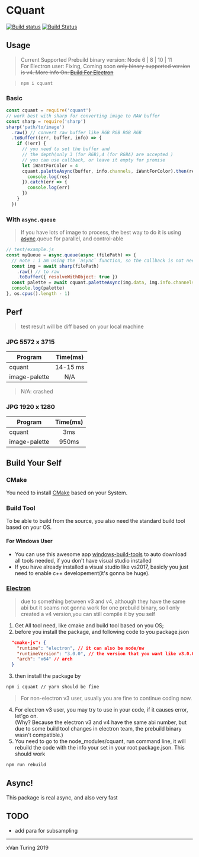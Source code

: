 # CQuant
[![Build status](https://ci.appveyor.com/api/projects/status/gy8vrvnkhrh9tw1s?svg=true)](https://ci.appveyor.com/project/xVanTuring/cquant)
[![Build Status](https://travis-ci.org/xVanTuring/cquant.svg?branch=master)](https://travis-ci.org/xVanTuring/cquant)
## Usage
> Current Supported Prebuild binary version: Node 6 | 8 | 10 | 11 \
> For Electron user: Fixing, Coming soon ~~only binary supported version is v4. More Info On: [Build For Electron](#electron-build)~~

> `npm i cquant`
### Basic
``` js
const cquant = require('cquant')
// work best with sharp for converting image to RAW buffer
const sharp = require('sharp')
sharp('path/to/image')
  .raw() // convert raw buffer like RGB RGB RGB RGB
  .toBuffer((err, buffer, info) => {
    if (!err) {
      // you need to set the buffer and
      // the depth(only 3 (for RGB),4 (for RGBA) are accepted )
      // you can use callback, or leave it empty for promise
      let iWantForColor = 4
      cquant.paletteAsync(buffer, info.channels, iWantForColor).then(res => {
        console.log(res)
      }).catch(err => {
        console.log(err)
      })
    }
  })
``` 
### With `async.queue`
> If you have lots of image to process, the best way to do it is using [async](https://www.npmjs.com/package/async).queue for parallel, and control-able
``` js
// test/example.js
const myQueue = async.queue(async (filePath) => {
  // note : i am using the `async` function, so the callback is not needed
  const img = await sharp(filePath)
    .raw() // to raw
    .toBuffer({ resolveWithObject: true })
  const palette = await cquant.paletteAsync(img.data, img.info.channels, 5)
  console.log(palette)
}, os.cpus().length - 1)
```

## Perf
> test result will be diff based on your local machine
### JPG 5572 x 3715
| Program       | Time(ms) |
|---------------|:--------:|
| cquant        | 14-15 ms |
| image-palette |    N/A   |
> N/A: crashed

### JPG 1920 x 1280

| Program       | Time(ms) |
|---------------|:--------:|
| cquant        |    3ms   |
| image-palette |   950ms  |
## Build Your Self
### CMake
You need to install [CMake](https://cmake.org/download/) based on your System.
### Build Tool
To be able to build from the source, you also need the standard build tool based on your OS.
#### For Windows User
* You can use this awesome app [windows-build-tools](https://www.npmjs.com/package/windows-build-tools) to auto download all tools needed, if you don't have visual studio installed
* If you have already installed a visual studio like vs2017, basicly you just need to enable c++ developement(it's gonna be huge).
### [Electron](#electron-build)
> due to something between v3 and v4, although they have the same abi but it seams
not gonna work for one prebuild binary, so I only created a v4 version,you can still compile it by you self
1. Get All tool need, like cmake and build tool based on you OS;
2. before you install the package, and following code to you package.json
``` json
  "cmake-js": {
    "runtime": "electron", // it can also be node/nw
    "runtimeVersion": "3.0.0", // the version that you want like v3.0.0
    "arch": "x64" // arch
  }
```
3. then install the package by 
``` bash
npm i cquant // yarn should be fine
```
> For non-electron v3 user, usually you are fine to continue coding now. 
4. For electron v3 user, you may try to use in your code, if it causes error, let'go on.\
(Why? Because the electron v3 and v4 have the same abi number, but due to some build tool changes in electron team, the prebuild binary wasn't compatible.)
5. You need to go to the node_modules/cquant, run command line, it will rebuild the code with the info your set in your root package.json. This should work
``` bash
npm run rebuild
```

## Async!
This package is real async, and also very fast
## TODO
* add para for subsampling

---
xVan Turing 2019